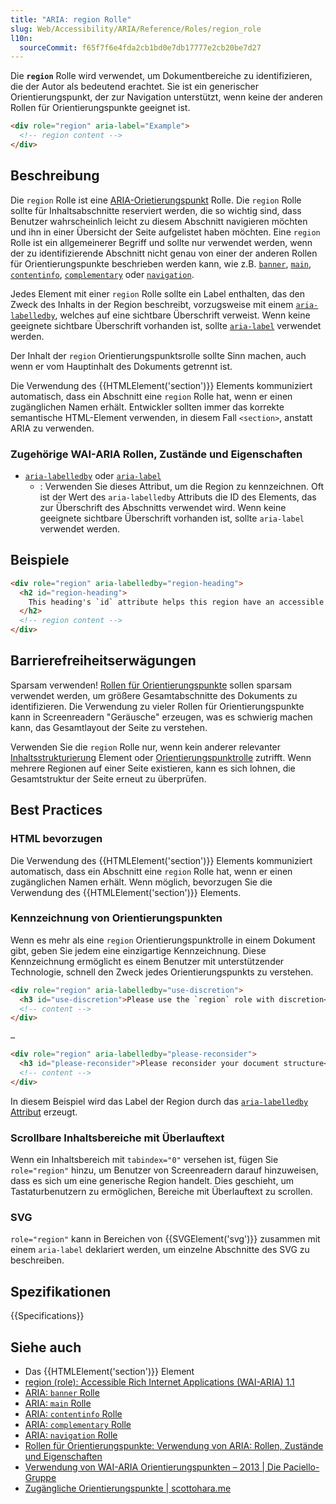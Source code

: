 ```yaml
---
title: "ARIA: region Rolle"
slug: Web/Accessibility/ARIA/Reference/Roles/region_role
l10n:
  sourceCommit: f65f7f6e4fda2cb1bd0e7db17777e2cb20be7d27
---
```


Die **`region`** Rolle wird verwendet, um Dokumentbereiche zu identifizieren, die der Autor als bedeutend erachtet. Sie ist ein generischer Orientierungspunkt, der zur Navigation unterstützt, wenn keine der anderen Rollen für Orientierungspunkte geeignet ist.

```html
<div role="region" aria-label="Example">
  <!-- region content -->
</div>
```

## Beschreibung

Die `region` Rolle ist eine [ARIA-Orietierungspunkt](/de/docs/Web/Accessibility/ARIA/Reference/Roles#3._landmark_roles) Rolle. Die `region` Rolle sollte für Inhaltsabschnitte reserviert werden, die so wichtig sind, dass Benutzer wahrscheinlich leicht zu diesem Abschnitt navigieren möchten und ihn in einer Übersicht der Seite aufgelistet haben möchten. Eine `region` Rolle ist ein allgemeinerer Begriff und sollte nur verwendet werden, wenn der zu identifizierende Abschnitt nicht genau von einer der anderen Rollen für Orientierungspunkte beschrieben werden kann, wie z.B. [`banner`](/de/docs/Web/Accessibility/ARIA/Reference/Roles/banner_role), [`main`](/de/docs/Web/Accessibility/ARIA/Reference/Roles/main_role), [`contentinfo`](/de/docs/Web/Accessibility/ARIA/Reference/Roles/contentinfo_role), [`complementary`](/de/docs/Web/Accessibility/ARIA/Reference/Roles/complementary_role) oder [`navigation`](/de/docs/Web/Accessibility/ARIA/Reference/Roles/navigation_role).

Jedes Element mit einer `region` Rolle sollte ein Label enthalten, das den Zweck des Inhalts in der Region beschreibt, vorzugsweise mit einem [`aria-labelledby`](/de/docs/Web/Accessibility/ARIA/Reference/Attributes/aria-labelledby), welches auf eine sichtbare Überschrift verweist. Wenn keine geeignete sichtbare Überschrift vorhanden ist, sollte [`aria-label`](/de/docs/Web/Accessibility/ARIA/Reference/Attributes/aria-label) verwendet werden.

Der Inhalt der `region` Orientierungspunktsrolle sollte Sinn machen, auch wenn er vom Hauptinhalt des Dokuments getrennt ist.

Die Verwendung des {{HTMLElement('section')}} Elements kommuniziert automatisch, dass ein Abschnitt eine `region` Rolle hat, wenn er einen zugänglichen Namen erhält. Entwickler sollten immer das korrekte semantische HTML-Element verwenden, in diesem Fall `<section>`, anstatt ARIA zu verwenden.

### Zugehörige WAI-ARIA Rollen, Zustände und Eigenschaften

- [`aria-labelledby`](/de/docs/Web/Accessibility/ARIA/Reference/Attributes/aria-labelledby) oder [`aria-label`](/de/docs/Web/Accessibility/ARIA/Reference/Attributes/aria-label)
  - : Verwenden Sie dieses Attribut, um die Region zu kennzeichnen. Oft ist der Wert des `aria-labelledby` Attributs die ID des Elements, das zur Überschrift des Abschnitts verwendet wird. Wenn keine geeignete sichtbare Überschrift vorhanden ist, sollte `aria-label` verwendet werden.

## Beispiele

```html
<div role="region" aria-labelledby="region-heading">
  <h2 id="region-heading">
    This heading's `id` attribute helps this region have an accessible name
  </h2>
  <!-- region content -->
</div>
```

## Barrierefreiheitserwägungen

Sparsam verwenden! [Rollen für Orientierungspunkte](/de/docs/Web/Accessibility/ARIA/Reference/Roles#3._landmark_roles) sollen sparsam verwendet werden, um größere Gesamtabschnitte des Dokuments zu identifizieren. Die Verwendung zu vieler Rollen für Orientierungspunkte kann in Screenreadern "Geräusche" erzeugen, was es schwierig machen kann, das Gesamtlayout der Seite zu verstehen.

Verwenden Sie die `region` Rolle nur, wenn kein anderer relevanter [Inhaltsstrukturierung](/de/docs/Web/HTML/Element#content_sectioning) Element oder [Orientierungspunktrolle](/de/docs/Web/Accessibility/ARIA/Reference/Roles#3._landmark_roles) zutrifft. Wenn mehrere Regionen auf einer Seite existieren, kann es sich lohnen, die Gesamtstruktur der Seite erneut zu überprüfen.

## Best Practices

### HTML bevorzugen

Die Verwendung des {{HTMLElement('section')}} Elements kommuniziert automatisch, dass ein Abschnitt eine `region` Rolle hat, wenn er einen zugänglichen Namen erhält. Wenn möglich, bevorzugen Sie die Verwendung des {{HTMLElement('section')}} Elements.

### Kennzeichnung von Orientierungspunkten

Wenn es mehr als eine `region` Orientierungspunktrolle in einem Dokument gibt, geben Sie jedem eine einzigartige Kennzeichnung. Diese Kennzeichnung ermöglicht es einem Benutzer mit unterstützender Technologie, schnell den Zweck jedes Orientierungspunkts zu verstehen.

```html
<div role="region" aria-labelledby="use-discretion">
  <h3 id="use-discretion">Please use the `region` role with discretion</h3>
  <!-- content -->
</div>

…

<div role="region" aria-labelledby="please-reconsider">
  <h3 id="please-reconsider">Please reconsider your document structure</h3>
  <!-- content -->
</div>
```

In diesem Beispiel wird das Label der Region durch das [`aria-labelledby` Attribut](/de/docs/Web/Accessibility/ARIA/Reference/Attributes/aria-labelledby) erzeugt.

### Scrollbare Inhaltsbereiche mit Überlauftext

Wenn ein Inhaltsbereich mit `tabindex="0"` versehen ist, fügen Sie `role="region"` hinzu, um Benutzer von Screenreadern darauf hinzuweisen, dass es sich um eine generische Region handelt. Dies geschieht, um Tastaturbenutzern zu ermöglichen, Bereiche mit Überlauftext zu scrollen.

### SVG

`role="region"` kann in Bereichen von {{SVGElement('svg')}} zusammen mit einem `aria-label` deklariert werden, um einzelne Abschnitte des SVG zu beschreiben.

## Spezifikationen

{{Specifications}}

## Siehe auch

- Das {{HTMLElement('section')}} Element
- [region (role): Accessible Rich Internet Applications (WAI-ARIA) 1.1](https://www.w3.org/TR/wai-aria/#region)
- [ARIA: `banner` Rolle](/de/docs/Web/Accessibility/ARIA/Reference/Roles/banner_role)
- [ARIA: `main` Rolle](/de/docs/Web/Accessibility/ARIA/Reference/Roles/main_role)
- [ARIA: `contentinfo` Rolle](/de/docs/Web/Accessibility/ARIA/Reference/Roles/contentinfo_role)
- [ARIA: `complementary` Rolle](/de/docs/Web/Accessibility/ARIA/Reference/Roles/complementary_role)
- [ARIA: `navigation` Rolle](/de/docs/Web/Accessibility/ARIA/Reference/Roles/navigation_role)
- [Rollen für Orientierungspunkte: Verwendung von ARIA: Rollen, Zustände und Eigenschaften](/de/docs/Web/Accessibility/ARIA/Guides/Techniques#landmark_roles)
- [Verwendung von WAI-ARIA Orientierungspunkten – 2013 | Die Paciello-Gruppe](https://www.tpgi.com/using-wai-aria-landmarks-2013/)
- [Zugängliche Orientierungspunkte | scottohara.me](https://www.scottohara.me/blog/2018/03/03/landmarks.html)
